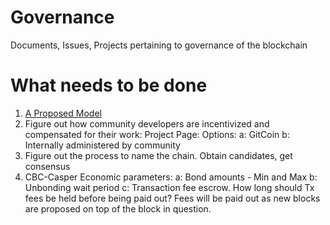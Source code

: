 # Governance
Documents, Issues, Projects pertaining to governance of the blockchain

# What needs to be done

1. [A Proposed Model](https://github.com/CasperLabs/Governance/wiki/A-proposed-Governance-Model)
2. Figure out how community developers are incentivized and compensated for their work: Project Page:
  Options:
   a: GitCoin
   b: Internally administered by community
3. Figure out the process to name the chain.  Obtain candidates, get consensus
4. CBC-Casper Economic parameters:
  a: Bond amounts - Min and Max
  b: Unbonding wait period
  c: Transaction fee escrow.  How long should Tx fees be held before being paid out?  Fees will be paid out as new blocks are proposed on top of the block in question.
